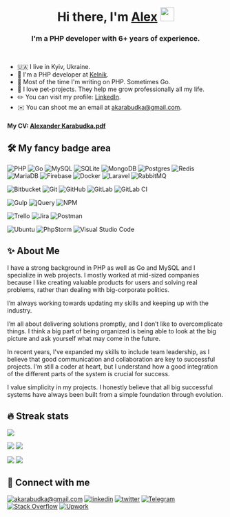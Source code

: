 
<h1 align="center">Hi there, I'm <a href="https://www.linkedin.com/in/akarabudka/" target="_blank">Alex</a> 
<img src="https://github.com/blackcater/blackcater/raw/main/images/Hi.gif" height="32"/></h1>
<h3 align="center">I'm a PHP developer with 6+ years of experience.</h3>

<br>

- 🇺🇦 I live in Kyiv, Ukraine.
- 🐍 I'm a PHP developer at [Kelnik](https://www.kelnik.de/).
- 🤖 Most of the time I'm writing on PHP. Sometimes Go.
- 🚀 I love pet-projects. They help me grow professionally all my life.
- ✏️ You can visit my profile: [LinkedIn](https://www.linkedin.com/in/akarabudka/).
- ✉️ You can shoot me an email at [akarabudka@gmail.com](mailto:akarabudka@gmail.com).

#### My CV: [Alexander Karabudka.pdf](https://raw.githubusercontent.com/akrbdk/akrbdk/master/cv.pdf)

## 🛠 My fancy badge area

![PHP](https://img.shields.io/badge/php-%23777BB4.svg?style=for-the-badge&logo=php&logoColor=white)
![Go](https://img.shields.io/badge/go-%2300ADD8.svg?style=for-the-badge&logo=go&logoColor=white)
![MySQL](https://img.shields.io/badge/mysql-%2300f.svg?style=for-the-badge&logo=mysql&logoColor=white)
![SQLite](https://img.shields.io/badge/sqlite-%2307405e.svg?style=for-the-badge&logo=sqlite&logoColor=white)
![MongoDB](https://img.shields.io/badge/MongoDB-%234ea94b.svg?style=for-the-badge&logo=mongodb&logoColor=white)
![Postgres](https://img.shields.io/badge/postgres-%23316192.svg?style=for-the-badge&logo=postgresql&logoColor=white)
![Redis](https://img.shields.io/badge/redis-%23DD0031.svg?style=for-the-badge&logo=redis&logoColor=white)
![MariaDB](https://img.shields.io/badge/MariaDB-003545?style=for-the-badge&logo=mariadb&logoColor=white)
![Firebase](https://img.shields.io/badge/Firebase-039BE5?style=for-the-badge&logo=Firebase&logoColor=white)
![Docker](https://img.shields.io/badge/docker-%230db7ed.svg?style=for-the-badge&logo=docker&logoColor=white)
![Laravel](https://img.shields.io/badge/laravel-%23FF2D20.svg?style=for-the-badge&logo=laravel&logoColor=white)
![RabbitMQ](https://img.shields.io/badge/Rabbitmq-FF6600?style=for-the-badge&logo=rabbitmq&logoColor=white)

![Bitbucket](https://img.shields.io/badge/bitbucket-%230047B3.svg?style=for-the-badge&logo=bitbucket&logoColor=white)
![Git](https://img.shields.io/badge/git-%23F05033.svg?style=for-the-badge&logo=git&logoColor=white)
![GitHub](https://img.shields.io/badge/github-%23121011.svg?style=for-the-badge&logo=github&logoColor=white)
![GitLab](https://img.shields.io/badge/gitlab-%23181717.svg?style=for-the-badge&logo=gitlab&logoColor=white)
![GitLab CI](https://img.shields.io/badge/gitlab%20ci-%23181717.svg?style=for-the-badge&logo=gitlab&logoColor=white)

![Gulp](https://img.shields.io/badge/GULP-%23CF4647.svg?style=for-the-badge&logo=gulp&logoColor=white)
![jQuery](https://img.shields.io/badge/jquery-%230769AD.svg?style=for-the-badge&logo=jquery&logoColor=white)
![NPM](https://img.shields.io/badge/NPM-%23CB3837.svg?style=for-the-badge&logo=npm&logoColor=white)

![Trello](https://img.shields.io/badge/Trello-%23026AA7.svg?style=for-the-badge&logo=Trello&logoColor=white)
![Jira](https://img.shields.io/badge/jira-%230A0FFF.svg?style=for-the-badge&logo=jira&logoColor=white)
![Postman](https://img.shields.io/badge/Postman-FF6C37?style=for-the-badge&logo=postman&logoColor=white)

![Ubuntu](https://img.shields.io/badge/Ubuntu-E95420?style=for-the-badge&logo=ubuntu&logoColor=white)
![PhpStorm](https://img.shields.io/badge/phpstorm-143?style=for-the-badge&logo=phpstorm&logoColor=black&color=black&labelColor=darkorchid)
![Visual Studio Code](https://img.shields.io/badge/Visual%20Studio%20Code-0078d7.svg?style=for-the-badge&logo=visual-studio-code&logoColor=white)


## ✨ About Me

I have a strong background in PHP as well as Go and MySQL and I specialize in web projects.
I mostly worked at mid-sized companies because I like creating valuable products for users
and solving real problems, rather than dealing with big-corporate politics.

I’m always working towards updating my skills and keeping up with the industry.

I’m all about delivering solutions promptly, and I don’t like to overcomplicate things. I think
a big part of being organized is being able to look at the big picture and ask yourself what
may come in the future.

In recent years, I've expanded my skills to include team leadership, as I believe that
good communication and collaboration are key to successful projects. I'm still a coder at
heart, but I understand how a good integration of the different parts of the system is
crucial for success.

I value simplicity in my projects. I honestly believe that all big successful systems have
always been built from a simple foundation through evolution.

## 🔥 Streak stats

![](http://github-profile-summary-cards.vercel.app/api/cards/profile-details?username=akrbdk&theme=darcula)

![](http://github-profile-summary-cards.vercel.app/api/cards/repos-per-language?username=akrbdk&theme=darcula) ![](http://github-profile-summary-cards.vercel.app/api/cards/most-commit-language?username=akrbdk&theme=darcula)

![](http://github-profile-summary-cards.vercel.app/api/cards/stats?username=akrbdk&theme=darcula) ![](http://github-profile-summary-cards.vercel.app/api/cards/productive-time?username=akrbdk&theme=darcula&utcOffset=8)

## 🤝 Connect with me

[![akarabudka@gmail.com](https://img.shields.io/badge/akarabudka@gmail.com%20-%23E62B1E.svg?&style=for-the-badge&logo=mail.ru&logoColor=white)](mailto:akarabudka@gmail.com) 
[![linkedin](https://img.shields.io/badge/linkedin%20-%230077B5.svg?&style=for-the-badge&logo=linkedin&logoColor=white)](https://www.linkedin.com/in/akarabudka/) 
[![twitter](https://img.shields.io/badge/akarabudka%20-%231DA1F2.svg?&style=for-the-badge&logo=Twitter&logoColor=white)](https://twitter.com/alexoff_s) 
[![Telegram](https://img.shields.io/badge/Telegram-2CA5E0?style=for-the-badge&logo=telegram&logoColor=white)](https://t.me/alexander_s4)
[![Stack Overflow](https://img.shields.io/badge/-Stackoverflow-FE7A16?style=for-the-badge&logo=stack-overflow&logoColor=white)](https://stackoverflow.com/users/11660447/alexander-krabudka)
[![Upwork](https://img.shields.io/badge/UpWork-6FDA44?style=for-the-badge&logo=Upwork&logoColor=white)](https://www.upwork.com/freelancers/~01a751a9be71f064f5)
